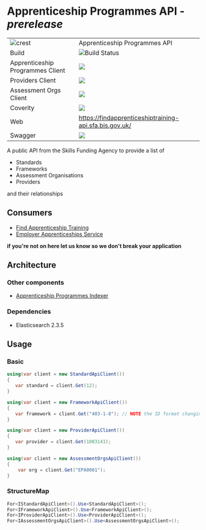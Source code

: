 # Apprenticeship Programmes API - *prerelease*

|               |               |
| ------------- | ------------- |
|![crest](https://assets.publishing.service.gov.uk/static/images/govuk-crest-bb9e22aff7881b895c2ceb41d9340804451c474b883f09fe1b4026e76456f44b.png)|Apprenticeship Programmes API|
| Build | <img alt="Build Status" src="https://sfa-gov-uk.visualstudio.com/_apis/public/build/definitions/c39e0c0b-7aff-4606-b160-3566f3bbce23/166/badge" /> |
| Apprenticeship Programmes  Client | [![](https://img.shields.io/nuget/v/SFA.DAS.Apprenticeships.Api.Client.svg)](https://www.nuget.org/packages/SFA.DAS.Apprenticeships.Api.Client/) |
| Providers Client | [![](https://img.shields.io/nuget/v/SFA.DAS.Providers.Api.Client.svg)](https://www.nuget.org/packages/SFA.DAS.Providers.Api.Client/) |
| Assessment Orgs Client | [![](https://img.shields.io/nuget/v/SFA.DAS.AssessmentOrgs.Api.Client.svg)](https://www.nuget.org/packages/SFA.DAS.AssessmentOrgs.Api.Client/) |
| Coverity | [![](https://scan.coverity.com/projects/10689/badge.svg)](https://scan.coverity.com/projects/skillsfundingagency-das-apprenticeship-programs-api) |
| Web | https://findapprenticeshiptraining-api.sfa.bis.gov.uk/ | 
| Swagger | [![](http://online.swagger.io/validator?url=https://findapprenticeshiptraining-api.sfa.bis.gov.uk:80/swagger/docs/v1)](https://findapprenticeshiptraining-api.sfa.bis.gov.uk:80/swagger/docs/v1) |

A public API from the Skills Funding Agency to provide a list of 
- Standards
- Frameworks
- Assessment Organisations
- Providers

and their relationships

## Consumers
- [Find Apprenticeship Training](https://github.com/SkillsFundingAgency/das-search)
- [Employer Apprenticeships Service](https://github.com/SkillsFundingAgency/das-employerapprenticeshipsservice)

**if you're not on here let us know so we don't break your application**

## Architecture

### Other components
- [Apprenticeship Programmes Indexer](https://github.com/SkillsFundingAgency/das-apprenticeship-programs-indexer)

### Dependencies 
- Elasticsearch 2.3.5

## Usage

### Basic
```c#
using(var client = new StandardApiClient())
{
   var standard = client.Get(12);
}

using(var client = new FrameworkApiClient())
{
   var framework = client.Get("403-1-8"); // NOTE the ID format changing
}

using(var client = new ProviderApiClient())
{
   var provider = client.Get(1003141);
}

using(var client = new AssessmentOrgsApiClient())
{
	var org = client.Get("EPA0001");
}
```

### StructureMap
```c#
For<IStandardApiClient>().Use<StandardApiClient>();
For<IFrameworkApiClient>().Use<FrameworkApiClient>();
For<IProviderApiClient>().Use<ProviderApiClient>();
For<IAssessmentOrgsApiClient>().Use<AssessmentOrgsApiClient>();
```

